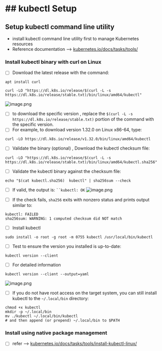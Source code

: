 # ## kubectl Setup

## Setup kubectl command line utility


- install kubectl command line utility first to manage Kubernetes resources 
- Reference documentation -->  [﻿kubernetes.io/docs/tasks/tools/](https://kubernetes.io/docs/tasks/tools/) 


### Install kubectl binary with curl on Linux


- [ ] Download the latest release with the command: 
```
apt install curl
```
```
curl -LO "https://dl.k8s.io/release/$(curl -L -s https://dl.k8s.io/release/stable.txt)/bin/linux/amd64/kubectl"
```


![image.png](https://eraser.imgix.net/workspaces/EJ3iJdJH120ujDdkAoyz/yuIy5hbLwHZ10ovGIULZ9qCXT8E3/EAidEx9cky96ET5hPSoD0.png?ixlib=js-3.7.0 "image.png")

- [ ] to download the specific version , replace the `$(curl -L -s https://dl.k8s.io/release/stable.txt)` portion of the command with the specific version.
- [ ] For example, to download version 1.32.0 on Linux x86-64, type:
```
curl -LO https://dl.k8s.io/release/v1.32.0/bin/linux/amd64/kubectl
```
- [ ] Validate the binary (optional) , Download the kubectl checksum file:
```
curl -LO "https://dl.k8s.io/release/$(curl -L -s https://dl.k8s.io/release/stable.txt)/bin/linux/amd64/kubectl.sha256"
```
- [ ] Validate the kubectl binary against the checksum file: 
```
echo "$(cat kubectl.sha256)  kubectl" | sha256sum --check
```
- [ ] If valid, the output is: `﻿``kubectl: OK` 
![image.png](https://eraser.imgix.net/workspaces/EJ3iJdJH120ujDdkAoyz/yuIy5hbLwHZ10ovGIULZ9qCXT8E3/dres7muLERw2R0Rvmld-0.png?ixlib=js-3.7.0 "image.png")

- [ ] If the check fails, `sha256`  exits with nonzero status and prints output similar to:
```
﻿kubectl: FAILED
sha256sum: WARNING: 1 computed checksum did NOT match 
```
- [ ] Install kubectl
```
sudo install -o root -g root -m 0755 kubectl /usr/local/bin/kubectl
```
- [ ] Test to ensure the version you installed is up-to-date:
```
kubectl version --client
```
- [ ] For detailed information 
```
kubectl version --client --output=yaml
```
![image.png](https://eraser.imgix.net/workspaces/EJ3iJdJH120ujDdkAoyz/yuIy5hbLwHZ10ovGIULZ9qCXT8E3/voSIboWBozCgvyPmU6Szf.png?ixlib=js-3.7.0 "image.png")

- [ ] If you do not have root access on the target system, you can still install kubectl to the `~/.local/bin`  directory:
```
chmod +x kubectl
mkdir -p ~/.local/bin
mv ./kubectl ~/.local/bin/kubectl
# and then append (or prepend) ~/.local/bin to $PATH
```
### Install using native package management


- [ ] refer --> [﻿kubernetes.io/docs/tasks/tools/install-kubectl-linux/](https://kubernetes.io/docs/tasks/tools/install-kubectl-linux/) 



